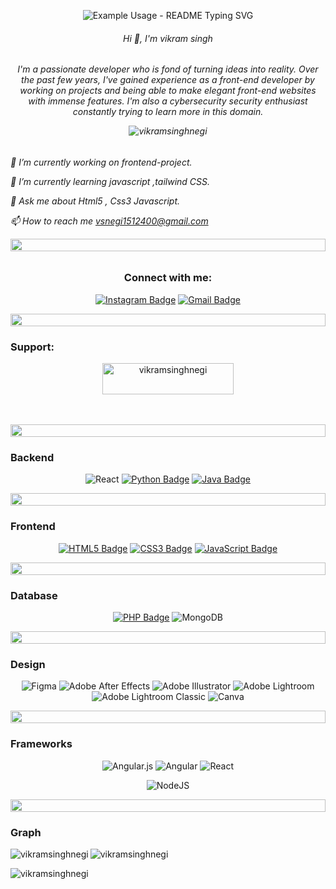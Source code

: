

<p align="center">
  <img src="https://readme-typing-svg.demolab.com/?lines=Hello+everyone!&font=Fira%20Code&center=true&width=380&height=50&duration=4000&pause=1000" alt="Example Usage - README Typing SVG">
</p>

<h6 align="center">Hi 👋, I'm vikram singh
<h6 align="center">I'm a passionate developer who is fond of turning ideas into reality. Over the past few years, I've gained experience as a front-end  developer by working on projects and being able to make elegant front-end websites with immense features.  I'm also a cybersecurity security enthusiast constantly trying to learn more in this domain. 

  <p align="centert"> <img src="https://komarev.com/ghpvc/?username=vikramsinghnegi&label=Profile%20views&color=0e75b6&style=flat" alt="vikramsinghnegi" /> </p>

<h6 align="left">
  
  🔭 I’m currently working on frontend-project.
  
  🌱 I’m currently learning javascript ,tailwind CSS.
  
 💬 Ask me about  Html5 , Css3 Javascript.
 
📫 How to reach me vsnegi1512400@gmail.com

<img src="https://i.imgur.com/dBaSKWF.gif" height="20" width="100%">

<h3 align="center">Connect with me:</h3>
<div align="center">
  
[![Instagram Badge](https://img.shields.io/badge/Instagram-E4405F?style=for-the-badge&logo=instagram&logoColor=white)](https://www.instagram.com/_capture__crews)
[![Gmail Badge](https://img.shields.io/badge/Gmail-D14836?style=for-the-badge&logo=gmail&logoColor=white)](mailto:vsnegi1512400@gmail.com)

<img src="https://i.imgur.com/dBaSKWF.gif" height="20" width="100%">

<h3 align="left">Support:</h3>

<p><a href="https://www.buymeacoffee.com/vikramsinghnegi"> 
  <img align="center" src="https://cdn.buymeacoffee.com/buttons/v2/default-yellow.png" height="50" width="210" alt="vikramsinghnegi" /></a></p><br><br>
<img src="https://i.imgur.com/dBaSKWF.gif" height="20" width="100%">

<h3 align="left">Backend</h3>

<div align="center">
  
![React](https://img.shields.io/badge/react-%2320232a.svg?style=for-the-badge&logo=react&logoColor=%2361DAFB)
  [![Python Badge](https://img.shields.io/badge/Python-3776AB?style=for-the-badge&logo=python&logoColor=white)](https://www.python.org)
[![Java Badge](https://img.shields.io/badge/Java-ED8B00?style=for-the-badge&logo=java&logoColor=white)](https://www.java.com)
 </a>
</p>
<img src="https://i.imgur.com/dBaSKWF.gif" height="20" width="100%">

<h3 align="left">Frontend </h3>
<div align="center">
  
  [![HTML5 Badge](https://img.shields.io/badge/HTML5-E34F26?style=for-the-badge&logo=html5&logoColor=white)](https://www.example.com)
[![CSS3 Badge](https://img.shields.io/badge/CSS3-1572B6?style=for-the-badge&logo=css3&logoColor=white)](https://www.example.com)
[![JavaScript Badge](https://img.shields.io/badge/JavaScript-F7DF1E?style=for-the-badge&logo=javascript&logoColor=black)](https://www.example.com)

 </a>
</p>

<img src="https://i.imgur.com/dBaSKWF.gif" height="20" width="100%">

<h3 align="left"> Database </h3>

<p align="center">
  
  [![PHP Badge](https://img.shields.io/badge/PHP-777BB4?style=for-the-badge&logo=php&logoColor=white)](https://www.example.com)
  ![MongoDB](https://img.shields.io/badge/MongoDB-%234ea94b.svg?style=for-the-badge&logo=mongodb&logoColor=white)

  </a>
</p>

<img src="https://i.imgur.com/dBaSKWF.gif" height="20" width="100%">

<h3 align="left">  Design </h3>

  
  ![Figma](https://img.shields.io/badge/figma-%23F24E1E.svg?style=for-the-badge&logo=figma&logoColor=white)
![Adobe After Effects](https://img.shields.io/badge/Adobe%20After%20Effects-9999FF.svg?style=for-the-badge&logo=Adobe%20After%20Effects&logoColor=white)
![Adobe Illustrator](https://img.shields.io/badge/adobe%20illustrator-%23FF9A00.svg?style=for-the-badge&logo=adobe%20illustrator&logoColor=white)
![Adobe Lightroom](https://img.shields.io/badge/Adobe%20Lightroom-31A8FF.svg?style=for-the-badge&logo=Adobe%20Lightroom&logoColor=white)
  ![Adobe Lightroom Classic](https://img.shields.io/badge/Adobe%20Lightroom%20Classic-31A8FF.svg?style=for-the-badge&logo=Adobe%20Lightroom%20Classic&logoColor=white)
![Canva](https://img.shields.io/badge/Canva-%2300C4CC.svg?style=for-the-badge&logo=Canva&logoColor=white)

  </a>
</p>

<img src="https://i.imgur.com/dBaSKWF.gif" height="20" width="100%">

<h3 align="left"> Frameworks </h3>
 
<div align="center">
  
  ![Angular.js](https://img.shields.io/badge/angular.js-%23E23237.svg?style=for-the-badge&logo=angularjs&logoColor=white)
 ![Angular](https://img.shields.io/badge/angular-%23DD0031.svg?style=for-the-badge&logo=angular&logoColor=white)
 ![React](https://img.shields.io/badge/react-%2320232a.svg?style=for-the-badge&logo=react&logoColor=%2361DAFB)

![NodeJS](https://img.shields.io/badge/node.js-6DA55F?style=for-the-badge&logo=node.js&logoColor=white)
  </a>
</p>

<img src="https://i.imgur.com/dBaSKWF.gif" height="20" width="100%">

<h3 align="left"> Graph </h3>

<p><img align="left" src="https://github-readme-stats.vercel.app/api/top-langs?username=vikramsinghnegi&show_icons=true&locale=en&layout=compact" alt="vikramsinghnegi" /></p>

<p>&nbsp;<img align="left" src="https://github-readme-stats.vercel.app/api?username=vikramsinghnegi&show_icons=true&locale=en" alt="vikramsinghnegi" /></p>

<p><img align="left" src="https://github-readme-streak-stats.herokuapp.com/?user=vikramsinghnegi&" alt="vikramsinghnegi" /></p>





